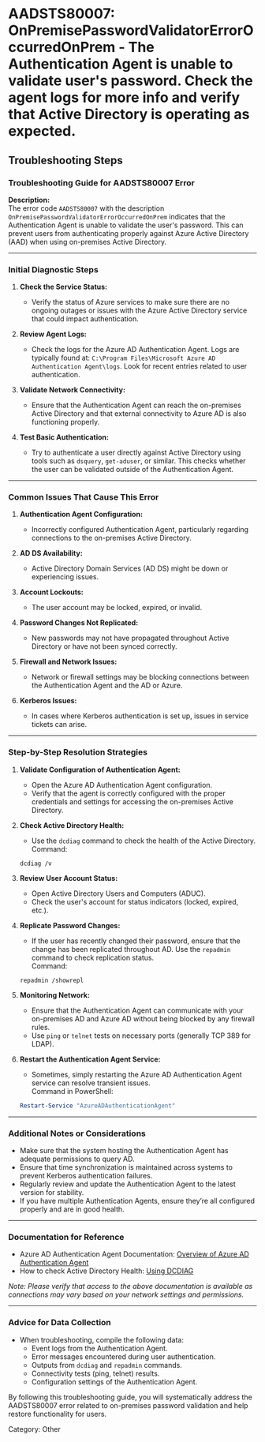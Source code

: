 # AADSTS80007: OnPremisePasswordValidatorErrorOccurredOnPrem - The Authentication Agent is unable to validate user's password. Check the agent logs for more info and verify that Active Directory is operating as expected.


## Troubleshooting Steps
### Troubleshooting Guide for AADSTS80007 Error

**Description:**  
The error code `AADSTS80007` with the description `OnPremisePasswordValidatorErrorOccurredOnPrem` indicates that the Authentication Agent is unable to validate the user's password. This can prevent users from authenticating properly against Azure Active Directory (AAD) when using on-premises Active Directory.

---

### Initial Diagnostic Steps

1. **Check the Service Status:**
   - Verify the status of Azure services to make sure there are no ongoing outages or issues with the Azure Active Directory service that could impact authentication.

2. **Review Agent Logs:**
   - Check the logs for the Azure AD Authentication Agent. Logs are typically found at: `C:\Program Files\Microsoft Azure AD Authentication Agent\logs`. Look for recent entries related to user authentication.

3. **Validate Network Connectivity:**
   - Ensure that the Authentication Agent can reach the on-premises Active Directory and that external connectivity to Azure AD is also functioning properly.

4. **Test Basic Authentication:**
   - Try to authenticate a user directly against Active Directory using tools such as `dsquery`, `get-aduser`, or similar. This checks whether the user can be validated outside of the Authentication Agent.

---

### Common Issues That Cause This Error

1. **Authentication Agent Configuration:**
   - Incorrectly configured Authentication Agent, particularly regarding connections to the on-premises Active Directory.

2. **AD DS Availability:**
   - Active Directory Domain Services (AD DS) might be down or experiencing issues.

3. **Account Lockouts:**
   - The user account may be locked, expired, or invalid.

4. **Password Changes Not Replicated:**
   - New passwords may not have propagated throughout Active Directory or have not been synced correctly.

5. **Firewall and Network Issues:**
   - Network or firewall settings may be blocking connections between the Authentication Agent and the AD or Azure.

6. **Kerberos Issues:**
   - In cases where Kerberos authentication is set up, issues in service tickets can arise.

---

### Step-by-Step Resolution Strategies

1. **Validate Configuration of Authentication Agent:**
   - Open the Azure AD Authentication Agent configuration.
   - Verify that the agent is correctly configured with the proper credentials and settings for accessing the on-premises Active Directory.

2. **Check Active Directory Health:**
   - Use the `dcdiag` command to check the health of the Active Directory.  
   Command:  
   ```
   dcdiag /v
   ```

3. **Review User Account Status:**
   - Open Active Directory Users and Computers (ADUC).
   - Check the user's account for status indicators (locked, expired, etc.).

4. **Replicate Password Changes:**
   - If the user has recently changed their password, ensure that the change has been replicated throughout AD. Use the `repadmin` command to check replication status.  
   Command:  
   ```
   repadmin /showrepl
   ```

5. **Monitoring Network:**
   - Ensure that the Authentication Agent can communicate with your on-premises AD and Azure AD without being blocked by any firewall rules.
   - Use `ping` or `telnet` tests on necessary ports (generally TCP 389 for LDAP).

6. **Restart the Authentication Agent Service:**
   - Sometimes, simply restarting the Azure AD Authentication Agent service can resolve transient issues.  
   Command in PowerShell:  
   ```powershell
   Restart-Service "AzureADAuthenticationAgent"
   ```

---

### Additional Notes or Considerations

- Make sure that the system hosting the Authentication Agent has adequate permissions to query AD.
- Ensure that time synchronization is maintained across systems to prevent Kerberos authentication failures.
- Regularly review and update the Authentication Agent to the latest version for stability.
- If you have multiple Authentication Agents, ensure they’re all configured properly and are in good health.

---

### Documentation for Reference

- Azure AD Authentication Agent Documentation: [Overview of Azure AD Authentication Agent](https://learn.microsoft.com/en-us/azure/active-directory/hybrid/deploy-authentication-agent)
- How to check Active Directory Health: [Using DCDIAG](https://learn.microsoft.com/en-us/windows-server/identity/ad-ds/manage/active-directory-diagnostic-tools)

*Note: Please verify that access to the above documentation is available as connections may vary based on your network settings and permissions.*

---

### Advice for Data Collection

- When troubleshooting, compile the following data:
  - Event logs from the Authentication Agent.
  - Error messages encountered during user authentication.
  - Outputs from `dcdiag` and `repadmin` commands.
  - Connectivity tests (ping, telnet) results.
  - Configuration settings of the Authentication Agent.

By following this troubleshooting guide, you will systematically address the AADSTS80007 error related to on-premises password validation and help restore functionality for users.

Category: Other
